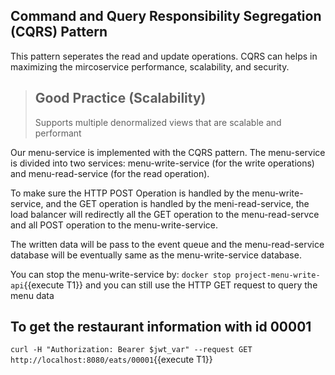 ##  Command and Query Responsibility Segregation (CQRS) Pattern
This pattern seperates the read and update operations. CQRS can helps in maximizing the mircoservice performance, scalability, and security.

> ## Good Practice (Scalability)
> Supports multiple denormalized views that are scalable and performant

Our menu-service is implemented with the CQRS pattern. The menu-service is divided into two services: menu-write-service (for the write operations) and menu-read-service (for the read operation).

To make sure the HTTP POST Operation is handled by the menu-write-service, and the GET operation is handled by the meni-read-service, the load balancer will redirectly all the GET operation to the menu-read-servce and all POST operation to the menu-write-service.

The written data will be pass to the event queue and the menu-read-service database will be eventually same as the menu-write-service database.

You can stop the menu-write-service by: `docker stop project-menu-write-api`{{execute T1}}
and you can still use the HTTP GET request to query the menu data

## To get the restaurant information with id 00001
`curl -H "Authorization: Bearer $jwt_var" --request GET http://localhost:8080/eats/00001`{{execute T1}}